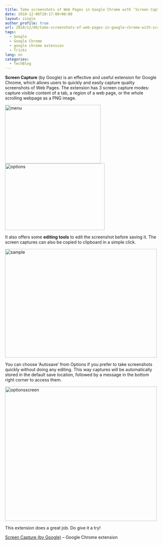 ```yaml
---
title: Take screenshots of Web Pages in Google Chrome with ‘Screen Capture’ extension by Google
date: 2010-12-06T20:17:00+00:00
layout: single
author_profile: true
url: 2010/12/06/take-screenshots-of-web-pages-in-google-chrome-with-screen-capture-extension-by-google/
tags:
  - Google
  - Google Chrome
  - google chrome extension
  - Tricks
lang: en
categories: 
  - TechBlog
---
```

**Screen Capture** (by Google) is an effective and useful extension for Google Chrome, which allows users to quickly and easily capture quality screenshots of Web Pages. The extension has 3 screen capture modes: capture visible content of a tab, a region of a web page, or the whole scrolling webpage as a PNG image.

[<img title="menu" border="0" alt="menu" src="http://lh5.ggpht.com/_vaUVXcmC3OI/TP09uOfvTzI/AAAAAAAADVw/2PrTxVUcRtA/menu_thumb%5B1%5D.png?imgmax=800" width="315" height="193" />](http://lh5.ggpht.com/_vaUVXcmC3OI/TP09ss7Zw5I/AAAAAAAADVs/iH9cyHr6bZE/s1600-h/menu%5B3%5D.png)[<img title="options" border="0" alt="options" src="http://lh3.ggpht.com/_vaUVXcmC3OI/TP09xh17syI/AAAAAAAADV4/57se2SULwHQ/options_thumb%5B1%5D.png?imgmax=800" width="328" height="220" />](http://lh4.ggpht.com/_vaUVXcmC3OI/TP09vpfYtfI/AAAAAAAADV0/a_UjbEzmqmI/s1600-h/options%5B3%5D.png)

It also offers some **editing tools** to edit the screenshot before saving it. The screen captures can also be copied to clipboard in a simple click.

[<img title="sample" border="0" alt="sample" src="http://lh3.ggpht.com/_vaUVXcmC3OI/TP091h0rB0I/AAAAAAAADWA/kdCANf0qkMo/sample_thumb%5B2%5D.jpg?imgmax=800" width="500" height="358" />](http://lh6.ggpht.com/_vaUVXcmC3OI/TP09zpbqHeI/AAAAAAAADV8/2JRN3IdeKiQ/s1600-h/sample%5B4%5D.jpg)

You can choose ‘Autosave’ from Options if you prefer to take screenshots quickly without doing any editing. This way captures will be automatically stored in the default save location, followed by a message in the bottom right corner to access them.

[<img title="optionsscreen" border="0" alt="optionsscreen" src="http://lh6.ggpht.com/_vaUVXcmC3OI/TP095rFemOI/AAAAAAAADWI/W2xHYOVn4B4/optionsscreen_thumb.jpg?imgmax=800" width="500" height="443" />](http://lh6.ggpht.com/_vaUVXcmC3OI/TP093uMOtEI/AAAAAAAADWE/7ZuTeW3F7Qk/s1600-h/optionsscreen%5B2%5D.jpg)

This extension does a great job. Do give it a try!

<a href="https://chrome.google.com/extensions/detail/cpngackimfmofbokmjmljamhdncknpmg" target="_blank">Screen Capture (by Google)</a> – Google Chrome extension